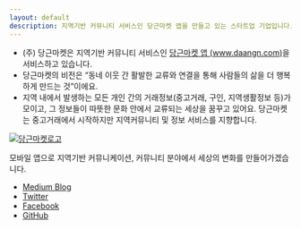 ```yaml
---
layout: default
description: 지역기반 커뮤니티 서비스인 당근마켓 앱을 만들고 있는 스타트업 기업입니다.
---
```

- (주) 당근마켓은 지역기반 커뮤니티 서비스인 [당근마켓 앱 (www.daangn.com)](https://www.daangn.com/)을 서비스하고 있습니다.
- 당근마켓의 비전은 “동네 이웃 간 활발한 교류와 연결을 통해 사람들의 삶을 더 행복하게 만드는 것”이에요.
- 지역 내에서 발생하는 모든 개인 간의 거래정보(중고거래, 구인, 지역생활정보 등)가 모이고, 그 정보들이 따뜻한 문화 안에서 교류되는 세상을 꿈꾸고 있어요.
당근마켓는 중고거래에서 시작하지만 지역커뮤니티 및 정보 서비스를 지향합니다. 


[![당근마켓로고](https://s3.ap-northeast-2.amazonaws.com/daangn-static-web/images/homepage/daangn_bi.png)](https://daangn.com/)

모바일 앱으로 지역기반 커뮤니케이션, 커뮤니티 분야에서 세상의 변화를 만들어가겠습니다. 


- [Medium Blog](https://medium.com/n42-corp)
- [Twitter](https://twitter.com/n42corp)
- [Facebook](https://www.facebook.com/danggeunmarket)
- [GitHub](https://github.com/n42corp/)

